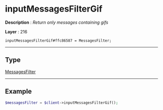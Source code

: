 # inputMessagesFilterGif

**Description** : *Return only messages containing gifs*

**Layer** : 216

```tl
inputMessagesFilterGif#ffc86587 = MessagesFilter;
```

---

## Type

[MessagesFilter](type/MessagesFilter)

---

## Example

```php
$messagesFilter = $client->inputMessagesFilterGif();
```